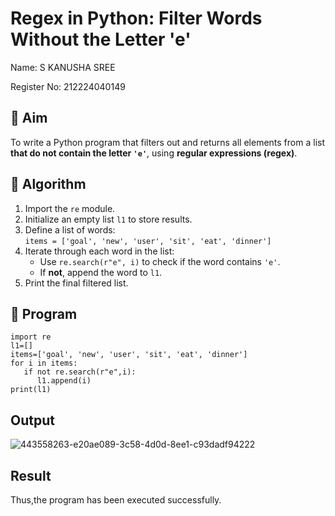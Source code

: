 # Regex in Python: Filter Words Without the Letter 'e'
Name: S KANUSHA SREE

Register No: 212224040149
## 🎯 Aim
To write a Python program that filters out and returns all elements from a list **that do not contain the letter `'e'`**, using **regular expressions (regex)**.

## 🧠 Algorithm
1. Import the `re` module.
2. Initialize an empty list `l1` to store results.
3. Define a list of words:  
   `items = ['goal', 'new', 'user', 'sit', 'eat', 'dinner']`
4. Iterate through each word in the list:
   - Use `re.search(r"e", i)` to check if the word contains `'e'`.
   - If **not**, append the word to `l1`.
5. Print the final filtered list.

## 🧾 Program
```
import re
l1=[]
items=['goal', 'new', 'user', 'sit', 'eat', 'dinner'] 
for i in items:
   if not re.search(r"e",i):
      l1.append(i)
print(l1)
```
## Output
![443558263-e20ae089-3c58-4d0d-8ee1-c93dadf94222](https://github.com/user-attachments/assets/d095faa0-1ddc-4d11-97b8-6674f7d400cd)

## Result
Thus,the program has been executed successfully.
